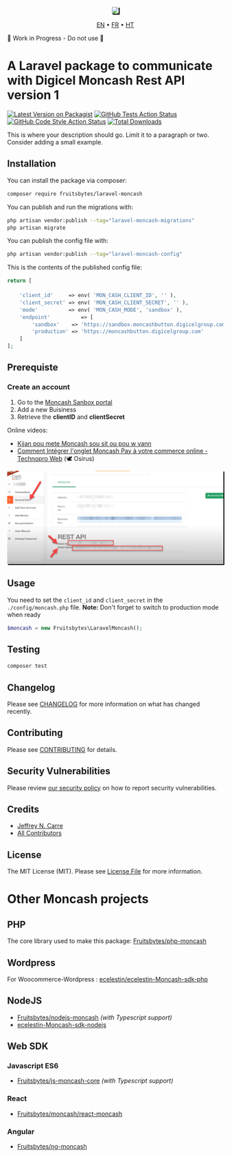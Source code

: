 <p align="center">
<a href="https://www.digicelgroup.com/ht/en/moncash/business.html" target="_blank">
<img style="box-shadow: 2px 2px 1px #000000" src="https://www.digicelgroup.com/etc/designs/haiti-en-moncash/_jcr_content/global/headerLogo.asset.spool/MonCash_Logo-180-90-white.png" width="200"></a></p>

<p align="center">
    <a href="/README.md">EN</a> • <a href="/README.fr.md">FR</a> • <a href="/README.ht.md">HT</a>
</p>

🚧 Work in Progress - Do not use 🚧

# A Laravel package to communicate with Digicel Moncash Rest API version 1
[![Latest Version on Packagist](https://img.shields.io/packagist/v/fruitsbytes/laravel-moncash.svg?style=flat-square)](https://packagist.org/packages/fruitsbytes/laravel-moncash)
[![GitHub Tests Action Status](https://img.shields.io/github/workflow/status/fruitsbytes/laravel-moncash/run-tests?label=tests)](https://github.com/fruitsbytes/laravel-moncash/actions?query=workflow%3Arun-tests+branch%3Amain)
[![GitHub Code Style Action Status](https://img.shields.io/github/workflow/status/fruitsbytes/laravel-moncash/Check%20&%20fix%20styling?label=code%20style)](https://github.com/fruitsbytes/laravel-moncash/actions?query=workflow%3A"Check+%26+fix+styling"+branch%3Amain)
[![Total Downloads](https://img.shields.io/packagist/dt/fruitsbytes/laravel-moncash.svg?style=flat-square)](https://packagist.org/packages/fruitsbytes/laravel-moncash)

This is where your description should go. Limit it to a paragraph or two. Consider adding a small example.


## Installation

You can install the package via composer:

```bash
composer require fruitsbytes/laravel-moncash
```

You can publish and run the migrations with:

```bash
php artisan vendor:publish --tag="laravel-moncash-migrations"
php artisan migrate
```

You can publish the config file with:

```bash
php artisan vendor:publish --tag="laravel-moncash-config"
```

This is the contents of the published config file:

```php
return [

    'client_id'     => env( 'MON_CASH_CLIENT_ID', '' ),
    'client_secret' => env( 'MON_CASH_CLIENT_SECRET', '' ),
    'mode'          => env( 'MON_CASH_MODE', 'sandbox' ),
    'endpoint'          => [
        'sandbox'    => 'https://sandbox.moncashbutton.digicelgroup.com',
        'production' => 'https://moncashbutton.digicelgroup.com'
    ]
];

```

Prerequiste
-----

<h3>Create an account</h3>

1) Go to the [Moncash Sanbox portal](https://sandbox.moncashbutton.digicelgroup.com/Moncash-business/New)
2) Add a new Buisiness
3) Retrieve the <b>clientID</b> and <b>clientSecret</b>

Online videos:
- [Kijan pou mete Moncash sou sit ou pou w vann](https://youtu.be/lE3ejFT11_w)
- [Comment Intégrer l'onglet Moncash Pay à votre commerce online - Technopro Web](https://youtu.be/NiWYrO_E5ik)  (🕊 Osirus)

<p align="center">
<a href="https://www.digicelgroup.com/ht/en/moncash/business.html" target="_blank">
<img style="box-shadow: 2px 2px 1px #000000" 
src="https://raw.githubusercontent.com/Fruitsbytes/php-moncash/main/demo_1.png" width="700"></a></p>



## Usage
You need to set the `client_id` and `client_secret` in the `./config/moncash.php` file.
<b>Note:</b> Don't forget to switch to production mode when ready


```php
$moncash = new Fruitsbytes\LaravelMoncash();

```

## Testing

```bash
composer test
```

## Changelog

Please see [CHANGELOG](CHANGELOG.md) for more information on what has changed recently.

## Contributing

Please see [CONTRIBUTING](.github/CONTRIBUTING.md) for details.

## Security Vulnerabilities

Please review [our security policy](../../security/policy) on how to report security vulnerabilities.

## Credits

- [Jeffrey N. Carre](https://github.com/Fruitsbytes)
- [All Contributors](../../contributors)

## License

The MIT License (MIT). Please see [License File](LICENSE.md) for more information.



# Other Moncash projects

## PHP
The core library used to make this package: [Fruitsbytes/php-moncash](https://github.com/Fruitsbytes/php-moncash)

## Wordpress
For Woocommerce-Wordpress : [ecelestin/ecelestin-Moncash-sdk-php](https://github.com/ecelestin/ecelestin-Moncash-sdk-php
)

## NodeJS

- [Fruitsbytes/nodejs-moncash]() _(with Typescript support)_
- [ecelestin-Moncash-sdk-nodejs](https://github.com/ecelestin/ecelestin-Moncash-sdk-nodejs)

## Web SDK

### Javascript ES6
- [Fruitsbytes/js-moncash-core]() _(with Typescript support)_

### React
- [Fruitsbytes/moncash/react-moncash]()

### Angular
- [Fruitsbytes/ng-moncash]()
